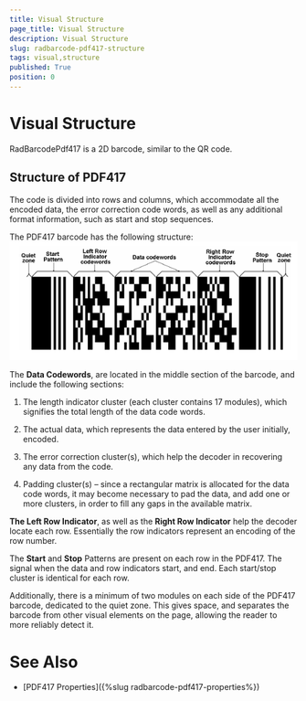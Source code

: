 ```yaml
---
title: Visual Structure
page_title: Visual Structure
description: Visual Structure
slug: radbarcode-pdf417-structure
tags: visual,structure
published: True
position: 0
---
```


# Visual Structure



RadBarcodePdf417 is a 2D barcode, similar to the QR code.
      

## Structure of PDF417

The code is divided into rows and columns,
          which accommodate all the encoded data, the error correction code words,
          as well as any additional format information, such as start and stop sequences.
        

The PDF417 barcode has the following structure:
        ![Rad Barcode pdf 417 structure](images/RadBarcode_pdf417_structure.png)

The __Data Codewords__, are located in the middle section of the barcode,
          and include the following sections:
        

1. The length indicator cluster (each cluster contains 17 modules),
              which signifies the total length of the data code words.
            

1. The actual data, which represents the data entered by the user initially, encoded.
            

1. The error correction cluster(s), which help the decoder in recovering any data from the code.
            

1. Padding cluster(s) – since a rectangular matrix is allocated for the data code words,
              it may become necessary to pad the data, and add one or more clusters,
              in order to fill any gaps in the available matrix.
            

__The Left Row Indicator__, as well as the __Right Row Indicator__ 
          help the decoder locate each row. Essentially the row indicators represent an encoding of the row number.
        

The __Start__ and __Stop__ Patterns are present on each row in the PDF417.
          The signal when the data and row indicators start, and end. Each start/stop cluster is identical for each row.
        

Additionally, there is a minimum of two modules on each side of the PDF417 barcode,
          dedicated to the quiet zone. This gives space, and separates the barcode from other visual elements on the page,
          allowing the reader to more reliably detect it.
        

# See Also

 * [PDF417 Properties]({%slug radbarcode-pdf417-properties%})
